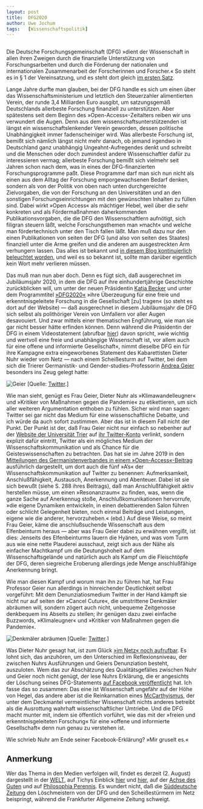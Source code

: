 ```yaml
---
layout:	post
title:	DFG2020
author:	Uwe Jochum
tags:   [Wissenschaftspolitik]
---
```


<img src="http://vg05.met.vgwort.de/na/9b63d504d2054552864a315220cd9978" width="1" height="1" alt="">

Die Deutsche Forschungsgemeinschaft (DFG) »dient der Wissenschaft
in allen ihren Zweigen durch die finanzielle Unterstützung von
Forschungsarbeiten und durch die Förderung der nationalen und
internationalen Zusammenarbeit der Forscherinnen und Forscher.«
So steht es in §&nbsp;1 der Vereinsatzung, und es steht dort
gleich [im ersten
Satz](https://www.dfg.de/dfg_profil/satzung/index.html#anker55960239).

Lange Jahre durfte man glauben, bei der DFG handle es sich um
einen über das Wissenschaftsministerium und letztlich den
Steuerzahler alimentierten Verein, der runde 3,4 Milliarden Euro
ausgibt, um satzungsgemäß Deutschlands allerbeste Forschung
finanziell zu unterstützen. Aber spätestens seit dem Beginn des
»Open-Access«-Zeitalters reiben wir uns verwundert die
Augen. Denn aus dem wissenschaftsunterstützenden ist längst ein
wissenschaftslenkender Verein geworden, dessen politische
Unabhängigkeit immer fadenscheiniger wird.  Was allerbeste
Forschung ist, bemißt sich nämlich längst nicht mehr danach, ob
jemand irgendwo in Deutschland ganz unabhängig
Ungeahnt-Aufregendes denkt und schreibt und die Menschen oder
doch zumindest andere Wissenschaftler dafür zu interessieren
vermag; allerbeste Forschung bemißt sich vielmehr seit Jahren
schon nach dem, was in eines der DFG-finanzierten
Forschungsprogramme paßt.  Diese Programme darf man sich nun
nicht als einen aus dem Alltag der Forschung emporgewachsenen
Bedarf denken, sondern als von der Politik von oben nach unten
durchgereichte Zielvorgaben, die von der Forschung an den
Universitäten und an den sonstigen Forschungseinrichtungen mit
den gewünschten Inhalten zu füllen sind. Dabei wirkt »Open
Access« als mächtiger Hebel, weil über die sehr konkreten und als
Fördermaßnahmen daherkommenden Publikationsvorgaben, die die DFG
den Wissenschaftlern aufnötigt, sich filigran steuern läßt,
welche Forschungsthemen man »macht« und welche man
fördertechnisch unter den Tisch fallen läßt. Man muß dazu nur den
einen Publikationen von seiten der DFG (und also von seiten des
Staates) finanziell unter die Arme greifen und die anderen am
ausgestreckten Arm verhungern lassen. Das alles ist bekannt und
[in diesem Blog kontinuierlich beleuchtet
worden](https://uwejochum.github.io/5artikel/2020/07/11/kreis-schliesst-sich/),
und weil es so bekannt ist, sollte man darüber eigentlich kein
Wort mehr verlieren müssen.

Das muß man nun aber doch. Denn es fügt sich, daß ausgerechnet im
Jubiläumsjahr 2020, in dem die DFG auf ihre einhundertjährige
Geschichte zurückblicken will, um unter der neuen Präsidentin
[Katja Becker](https://de.wikipedia.org/wiki/Katja_Becker) und
unter dem Programmtitel [»DFG2020«](https://dfg2020.de/) »ihre
Überzeugung für eine freie und erkenntnisgeleitete Forschung in
die Gesellschaft [zu] tragen« (so steht es dort auf der Website)
— daß ausgerechnet in diesem Jubiläumsjahr die DFG sich selbst
als polithöriger Verein von Umfallern vor aller Augen
desavouiert. Und zwar mittels einer thematischen Engführung, wie
man sie gar nicht besser hätte erfinden können. Denn während die
Präsidentin der DFG in einem Videostatement (abrufbar
[hier](https://youtu.be/qQiHnCm5puI)) davon spricht, »wie wichtig
und wertvoll eine freie und unabhängige Wissenschaft ist, vor
allem auch für eine offene und informierte Gesellschaft«, nimmt
dieselbe DFG ein für ihre Kampagne extra eingeworbenes Statement
des Kabarettisten Dieter Nuhr wieder vom Netz — nach einem
Scheißesturm auf Twitter, bei dem sich die Trierer Germanistik-
und Gender-studies-Professorin [Andrea
Geier](https://de.wikipedia.org/wiki/Andrea_Geier) besonders ins
Zeug gelegt hatte:

![Geier](/5artikel/material/twitter-geier-fuerdaswissen-2020-08-01.png
"OSF") [Quelle: [Twitter](https://twitter.com/hashtag/f%C3%BCrdasWissen?ref_src=twsrc%5Etfw%7Ctwcamp%5Etweetembed%7Ctwterm%5E1288843533898612745%7Ctwgr%5E&ref_url=https%3A%2F%2Fwww.welt.de%2Fvermischtes%2Fplus212621293%2FDieter-Nuhr-Deutsche-Forschungsgemeinschaft-loescht-Beitrag.html&src=hashtag_click).]

Wie man sieht, genügt es Frau Geier, Dieter Nuhr als
»Klimawandelleugner« und »Kritiker von Maßnahmen gegen die
Pandemie« zu etikettieren, um sich aller weiteren Argumentation
enthoben zu fühlen. Sicher wird man sagen: Twitter sei gar nicht
das Medium für eine wissenschaftliche Debatte, und ich würde da
auch sofort zustimmen. Aber das ist in diesem Fall nicht der
Punkt. Der Punkt ist der, daß Frau Geier nicht nur einfach so
nebenher auf der [Website der Universität
Trier](https://www.uni-trier.de/index.php?id=29978) auf [ihr
Twitter-Konto](https://twitter.com/geierandrea2017) verlinkt,
sondern explizit dafür eintritt, Twitter als ein mögliches Medium
der Wissenschaftskommunikation und als Chance für die
Geisteswissenschaften zu betrachten. Das hat sie im Jahre 2019 in
den [Mitteilungen des Germanistenverbandes in einem
»Open-Access«-Beitrag](https://www.vr-elibrary.de/doi/pdf/10.14220/mdge.2019.66.3.282)
ausführlich dargestellt, um dort auch die fünf »A’s« der
Wissenschaftskommunikation auf Twitter zu benennen:
Aufmerksamkeit, Anschlußfähigkeit, Austausch, Anerkennung und
Abenteuer. Dabei ist sie sich bewußt (siehe S.&nbsp;288 ihres
Beitrags), daß man Anschlußfähigkeit aktiv herstellen müsse, um
einen »Resonanzraum« zu finden, was, wenn die ganze Sache auf
Anerkennug stoße, Anschlußkomunikationen hervorrufe, »die eigene
Dynamiken entwickeln, in einen debattierenden Salon führen oder
schlicht Gelegenheit bieten, noch einmal Beiträge und Leistungen,
eigene wie die anderer, hervorzuheben.« (ebd.) Auf diese Weise,
so meint Frau Geier, käme die anschlußsuchende Wissenschaft aus
dem Elfenbeinturm heraus — aber was Frau Geier dabei zu erwähnen
vergißt, ist dies: Jenseits des Elfenbeinturms lauern die Hyänen,
und was vom Turm aus wie eine nette Plauderei ausschaut, zeigt
sich aus der Nähe als einfacher Machtkampf um die Deutungshoheit
auf dem Wissenschaftsgelände und natürlich auch als Kampf um die
Fleischtöpfe der DFG, deren siegreiche Eroberung allerdings jede
Menge anschlußfähige Anerkennung bringt. 

Wie man diesen Kampf und worum man ihn zu führen hat, hat Frau
Professor Geier nun allerdings in hinreichender Deutlichkeit
selbst vorgeführt: Mit dem Denunziatiosmedium Twitter in der Hand
kämpft sie nicht nur auf seiten der »Cancel Cuture«, die
umstrittene Denkmäler abräumen will, sondern zögert auch nicht,
unbequeme Zeitgenosse denkbequem ins Abseits zu stellen; ihr
genügen dazu zwei einfache Buzzwords, »Klimaleugner« und
»Kritiker von Maßnahmen gegen die Pandemie«.

![Denkmäler abräumen](/5artikel/material/twitter-geierandrea2017-01.png
"Denkmäler abräumen") [Quelle: [Twitter](https://twitter.com/geierandrea2017).]

Was Dieter Nuhr gesagt hat, ist zum Glück [»im Netz« noch
aufrufbar](https://twitter.com/i/status/1288843533898612745). Es
lohnt sich, das anzuhören, um den Unterschied im
Reflexionsniveau, der zwischen Nuhrs Ausführungen und Geiers
Denunziation besteht, auszuloten.  Wem das zur Abschätzung des
Qualitätsgefälles zwischen Nuhr und Geier noch nicht genügt, der
lese Nuhrs Erklärung, die er angesichts der Löschung seines
DFG-Statements [auf Facebook
veröffentlicht](https://www.facebook.com/nuhr.de/posts/3299067643481838?_rdc=1&_rdr)
hat. Ich fasse das so zusammen: Das eine ist Wissenschaft
ungefähr auf der Höhe von Hegel, das andere aber ist die
Reinkarnation eines
[McCarthyismus](https://de.wikipedia.org/wiki/McCarthy-%C3%84ra),
der unter dem Deckmantel vermeintlicher Wissenschaft nichts
anderes betreibt als die Ausrottung wahrhaft wissenschaftlicher
Umtriebe. Und die DFG macht munter mit, indem sie öffentlich
vorführt, wie das mit der »freien und erkenntnisgeleiteten
Forschung« für eine »offene und informierte Gesellschaft« denn
nun genau zu verstehen ist.

Wie schrieb Nuhr am Ende seiner Facebook-Erklärung? »Mir gruselt
es.«

## Anmerkung

Wer das Thema in den Medien verfolgen will, findet es derzeit
(2.&nbsp;August) dargestellt in der
[WELT](https://www.welt.de/vermischtes/plus212621293/Dieter-Nuhr-Deutsche-Forschungsgemeinschaft-loescht-Beitrag.html),
auf Tichys Einblick
[hier](https://www.tichyseinblick.de/daili-es-sentials/deutsche-forschungsgemeinschaft-loescht-beitrag-von-dieter-nuhr/)
und
[hier](https://www.tichyseinblick.de/daili-es-sentials/dieter-nuhr-wissenschaft-und-forschung-knien-nieder-vor-politischer-religion/),
auf der [Achse des
Guten](https://www.achgut.com/artikel/nuhr_loeschen_soooofort_)
und auf [Philosophia
Perennis](https://philosophia-perennis.com/2020/08/01/dieter-nuhr-denunziation-und-hass-ersetzen-das-argument-dfg-knickt-davor-ein/).
Es wundert nicht, daß die [Süddeutsche
Zeitung](https://www.sueddeutsche.de/wissen/dieter-nuhr-deutsche-forschungsgemeinschaft-1.4985617)
den Löschmeistern von der DFG und den Scheißestürmern im Netz
beispringt, während die Frankfurter Allgemeine Zeitung schweigt.
